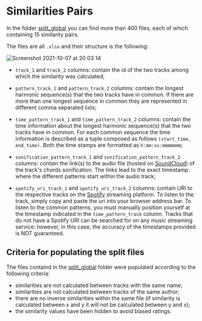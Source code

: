 # Similarities Pairs

In the folder [split_global](https://github.com/polifonia-project/harmonic-similarity/tree/main/similarities/split_global) you can find more than 400 files, each of which containing 15 similarity pairs. 

The files are all ```.xlsx``` and their structure is the following:

![Screenshot 2021-10-07 at 20 03 14](https://user-images.githubusercontent.com/44606182/136439284-73e9b792-4d41-4dbb-ad1d-00c154514c78.png)

* ```track_1``` and ```track_2``` columns: contain the id of the two tracks among which the similarity was calculated;

* ```pattern_track_1``` and ```pattern_track_2``` columns: contain the longest harmonic sequence(s) that the two tracks have in common. If there are more than one longest sequence in common they are represented in different comma separated lists;

* ```time_pattern_track_1``` and ```time_pattern_track_2``` columns: contain the time information about the longest harmonic sequence(s) that the two tracks have in common. For each common sequence the time information is described as a tuple composed as follows ```(start_time, end_time)```. Both the time stamps are formatted as ```h:mm:ss:mmmmmmm```;

*  ```sonification_pattern_track_1``` and ```sonification_pattern_track_2``` columns: contain the link(s) to the audio file (hosted on [SoundCloud](https://soundcloud.com/)) of the track's chords sonification. The links lead to the exact timestamp where the different patterns start within the audio track;

*  ```spotify_uri_track_1``` and ```spotify_uri_track_2``` columns: contain URI to the respective tracks on the [Spotify](https://spotify.com) streaming platform. To listen to the track, simply copy and paste the uri into your browser address bar. To listen to the common patterns, you must manually position yourself at the timestamp indicated in the ``time_pattern_track`` column. Tracks that do not have a Spotify URI can be searched for on any music streaming service: however, in this case, the accuracy of the timestamps provided is NOT guaranteed.


## Criteria for populating the split files

The files containd in the [split_global](https://github.com/polifonia-project/harmonic-similarity/tree/main/similarities/split_global) folder were populated according to the following criteria:

* similarities are not calculated between tracks with the same name;
* similarities are not calculated between tracks of the same author;
* there are no inverse similarities within the same file (if similarity is calculated between x and y it will not be calculated between y and x);
* the similarity values have been hidden to avoid biased ratings.

